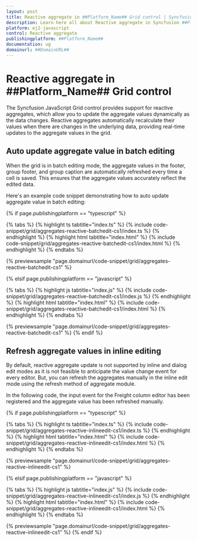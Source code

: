 ```yaml
---
layout: post
title: Reactive aggregate in ##Platform_Name## Grid control | Syncfusion
description: Learn here all about Reactive aggregate in Syncfusion ##Platform_Name## Grid control of Syncfusion Essential JS 2 and more.
platform: ej2-javascript
control: Reactive aggregate 
publishingplatform: ##Platform_Name##
documentation: ug
domainurl: ##DomainURL##
---
```


# Reactive aggregate in ##Platform_Name## Grid control

The Syncfusion JavaScript Grid control provides support for reactive aggregates, which allow you to update the aggregate values dynamically as the data changes. Reactive aggregates automatically recalculate their values when there are changes in the underlying data, providing real-time updates to the aggregate values in the grid.

## Auto update aggregate value in batch editing

When the grid is in batch editing mode, the aggregate values in the footer, group footer, and group caption are automatically refreshed every time a cell is saved. This ensures that the aggregate values accurately reflect the edited data.

Here's an example code snippet demonstrating how to auto update aggregate value in batch editing:

{% if page.publishingplatform == "typescript" %}

{% tabs %}
{% highlight ts tabtitle="index.ts" %}
{% include code-snippet/grid/aggregates-reactive-batchedit-cs1/index.ts %}
{% endhighlight %}
{% highlight html tabtitle="index.html" %}
{% include code-snippet/grid/aggregates-reactive-batchedit-cs1/index.html %}
{% endhighlight %}
{% endtabs %}
        
{% previewsample "page.domainurl/code-snippet/grid/aggregates-reactive-batchedit-cs1" %}

{% elsif page.publishingplatform == "javascript" %}

{% tabs %}
{% highlight js tabtitle="index.js" %}
{% include code-snippet/grid/aggregates-reactive-batchedit-cs1/index.js %}
{% endhighlight %}
{% highlight html tabtitle="index.html" %}
{% include code-snippet/grid/aggregates-reactive-batchedit-cs1/index.html %}
{% endhighlight %}
{% endtabs %}

{% previewsample "page.domainurl/code-snippet/grid/aggregates-reactive-batchedit-cs1" %}
{% endif %}

## Refresh aggregate values in inline editing

By default, reactive aggregate update is not supported by inline and dialog edit modes as it is not feasible to anticipate the value change event for every editor. But, you can refresh the aggregates manually in the inline edit mode using the refresh method of aggregate module.

In the following code, the input event for the Freight column editor has been registered and the aggregate value has been refreshed manually.

{% if page.publishingplatform == "typescript" %}

{% tabs %}
{% highlight ts tabtitle="index.ts" %}
{% include code-snippet/grid/aggregates-reactive-inlineedit-cs1/index.ts %}
{% endhighlight %}
{% highlight html tabtitle="index.html" %}
{% include code-snippet/grid/aggregates-reactive-inlineedit-cs1/index.html %}
{% endhighlight %}
{% endtabs %}
        
{% previewsample "page.domainurl/code-snippet/grid/aggregates-reactive-inlineedit-cs1" %}

{% elsif page.publishingplatform == "javascript" %}

{% tabs %}
{% highlight js tabtitle="index.js" %}
{% include code-snippet/grid/aggregates-reactive-inlineedit-cs1/index.js %}
{% endhighlight %}
{% highlight html tabtitle="index.html" %}
{% include code-snippet/grid/aggregates-reactive-inlineedit-cs1/index.html %}
{% endhighlight %}
{% endtabs %}

{% previewsample "page.domainurl/code-snippet/grid/aggregates-reactive-inlineedit-cs1" %}
{% endif %}